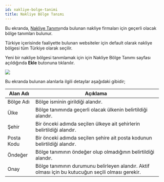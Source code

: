 ```yaml
---
id: nakliye-bolge-tanimi
title: Nakliye Bölge Tanımı
---
```


Bu ekranda, [Nakliye Tanımı](nakliye-tanimi.md)ında bulunan nakliye firmaları için geçerli olacak bölge tanımları bulunur.

Türkiye içerisinde faaliyette bulunan websiteler için default olarak nakliye bölgesi tüm Türkiye olarak seçilir.

Yeni bir nakliye bölgesi tanımlamak için için Nakliye Bölge Tanımı sayfası açıldığında **Ekle** butonuna tıklanılır. 

![](https://snag.gy/f17wLe.jpg)

Bu ekranda bulunan alanlarla ilgili detaylar aşağıdaki gibidir;

|Alan Adı|Açıklama|
|--|--|
|Bölge Adı|Bölge isminin girildiği alandır.|
|Ülke|Bölge tanımında geçerli olacak ülkenin belirtildiği alandır.|
|Şehir|Bir önceki adımda seçilen ülkeye ait şehirlerin belirtildiği alandır.|
|Posta Kodu|Bir önceki adımda seçilen şehire ait posta kodunun belirtildiği alandır.|
|Öndeğer|Bölge tanımının öndeğer olup olmadığının belirtildiği alandır.|
|Onay|Bölge tanımının durumunu belirleyen alandır. Aktif olması için bu kutucuğun seçili olması gerekir.|
